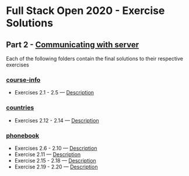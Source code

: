 # Full Stack Open 2020 - Exercise Solutions

## Part 2 - [Communicating with server](https://fullstackopen.com/en/part2)

Each of the following folders contain the final solutions to their respective exercises

### [course-info](https://github.com/LulalaP/full-stack-open-2020/tree/master/part2/courseinfo)

- Exercises 2.1 - 2.5 — [Description](https://fullstackopen.com/en/part2/rendering_a_collection_modules#exercises-2-1-2-5)

### [countries](https://github.com/LulalaP/full-stack-open-2020/tree/master/part2/countries)

- Exercises 2.12 - 2.14 — [Description](https://fullstackopen.com/en/part2/getting_data_from_server#exercises-2-11-2-14)

### [phonebook](https://github.com/LulalaP/full-stack-open-2020/tree/master/part2/phonebook)

- Exercises 2.6 - 2.10 — [Description](https://fullstackopen.com/en/part2/forms#exercises-2-6-2-10)
- Exercise 2.11 — [Description](https://fullstackopen.com/en/part2/getting_data_from_server#exercises-2-11-2-14)
- Exercise 2.15 - 2.18 — [Description](https://fullstackopen.com/en/part2/altering_data_in_server#exercises-2-15-2-18)
- Exercise 2.19 - 2.20 — [Description](https://fullstackopen.com/en/part2/adding_styles_to_react_app#exercises-2-19-2-20)

